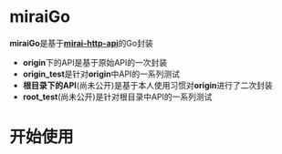 # miraiGo

**miraiGo**是基于[**mirai-http-api**](https\://github.com/project-mirai/mirai-api-http)的Go封装  
- **origin**下的API是基于原始API的一次封装  
- **origin_test**是针对**origin**中API的一系列测试  
- **根目录下的API**(尚未公开)是基于本人使用习惯对**origin**进行了二次封装  
- **root_test**(尚未公开)是针对根目录中API的一系列测试

# 开始使用
